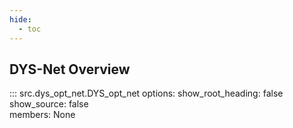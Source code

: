 ```yaml
---
hide:
  - toc
---
```


## DYS-Net Overview

::: src.dys_opt_net.DYS_opt_net
    options:
      show_root_heading: false
      show_source: false  
      members: None

<br>
